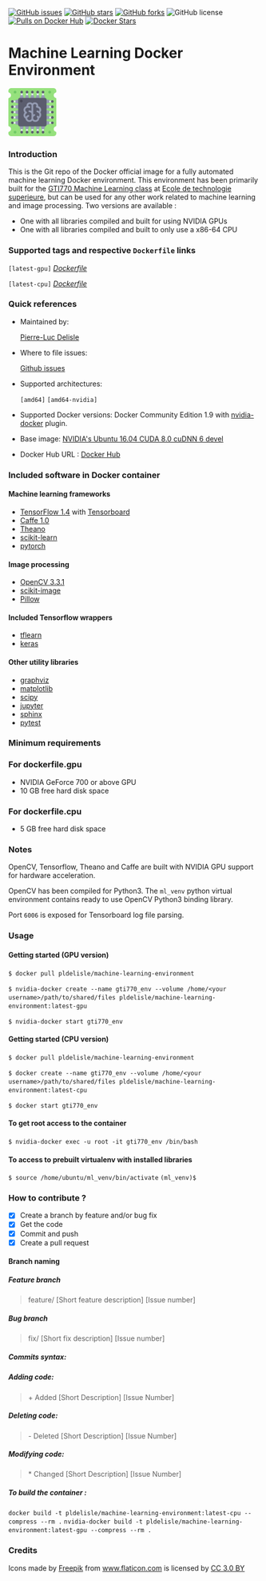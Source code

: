 [![GitHub issues](https://img.shields.io/github/issues/pldelisle/machine-learning-docker-environment.svg)](https://github.com/pldelisle/machine-learning-docker-environment/issues) [![GitHub stars](https://img.shields.io/github/stars/pldelisle/machine-learning-docker-environment.svg)](https://github.com/pldelisle/machine-learning-docker-environment/) [![GitHub forks](https://img.shields.io/github/forks/pldelisle/machine-learning-docker-environment.svg)](https://github.com/pldelisle//machine-learning-docker-environment/network) ![GitHub license](https://img.shields.io/badge/license-MIT-yellow.svg) [![Pulls on Docker Hub](https://img.shields.io/docker/pulls/pldelisle/machine-learning-docker-environment.svg)](https://hub.docker.com/r/pldelisle/machine-learning-environment/) [![Docker Stars](https://img.shields.io/docker/stars/pldelisle/machine-learning-environment.svg)](https://hub.docker.com/r/pldelisle/machine-learning-environment/)

# Machine Learning Docker Environment 
<img src="images/chip.png" width="96" height="96" vertical-align="bottom">

### Introduction

This is the Git repo of the Docker official image for a fully automated machine learning Docker environment. This environment has been primarily built for the [GTI770 Machine Learning class](https://en.etsmtl.ca/Programmes-Etudes/1er-cycle/Fiche-de-cours?Sigle=GTI770) at [Ecole de technologie superieure](https://en.etsmtl.ca/), but can be used for any other work related to machine learning and image processing. Two versions are available : 

* One with all libraries compiled and built for using NVIDIA GPUs
* One with all libraries compiled and built to only use a x86-64 CPU

### Supported tags and respective `Dockerfile` links 

`[latest-gpu]` *[Dockerfile](https://github.com/pldelisle/machine-learning-environment/blob/master/gpu/Dockerfile)*

`[latest-cpu]` *[Dockerfile](https://github.com/pldelisle/machine-learning-environment/blob/master/cpu/Dockerfile)*

### Quick references

* Maintained by: 

	[Pierre-Luc Delisle](https://github.com/pldelisle) 

* Where to file issues: 
	
	[Github issues](https://github.com/pldelisle/machine-learning-docker-environment/issues)

* Supported architectures:

	`[amd64]`[]() `[amd64-nvidia]`

* Supported Docker versions:
	Docker Community Edition 1.9 with [nvidia-docker](https://github.com/NVIDIA/nvidia-docker) plugin.

* Base image:
	[NVIDIA's Ubuntu 16.04 CUDA 8.0 cuDNN 6 devel](https://gitlab.com/nvidia/cuda/blob/ubuntu16.04/8.0/devel/cudnn6/Dockerfile)

* Docker Hub URL : [Docker Hub](https://hub.docker.com/r/pldelisle/machine-learning-environment/)


### Included software in Docker container 

#### Machine learning frameworks

* [TensorFlow 1.4](http://tensorflow.org) with [Tensorboard](https://www.tensorflow.org/get_started/summaries_and_tensorboard)
* [Caffe 1.0](http://caffe.berkeleyvision.org) 
* [Theano](https://github.com/Theano/Theano)
* [scikit-learn](http://scikit-learn.org/stable/)
* [pytorch](https://github.com/pytorch/pytorch)

#### Image processing  

* [OpenCV 3.3.1](https://github.com/opencv/opencv)
* [scikit-image](http://scikit-image.org)
* [Pillow](https://python-pillow.org)

#### Included Tensorflow wrappers 

* [tflearn](https://github.com/tflearn/tflearn)
* [keras](https://keras.io)

#### Other utility libraries

 * [graphviz](http://www.graphviz.org)
 * [matplotlib](http://matplotlib.org)
 * [scipy](https://www.scipy.org)
 * [jupyter](http://jupyter.org)
 * [sphinx](http://www.sphinx-doc.org/en/stable/)
 * [pytest](https://docs.pytest.org/en/latest/)

### Minimum requirements

### For dockerfile.gpu

* NVIDIA GeForce 700 or above GPU
* 10 GB free hard disk space

### For dockerfile.cpu

* 5 GB free hard disk space

### Notes

OpenCV, Tensorflow, Theano and Caffe are built with NVIDIA GPU support for hardware acceleration. 

OpenCV has been compiled for Python3. The `ml_venv` python virtual environment contains ready to use OpenCV Python3 binding library.

Port `6006` is exposed for Tensorboard log file parsing. 


### Usage

#### Getting started (GPU version)

`$ docker pull pldelisle/machine-learning-environment`

`$ nvidia-docker create --name gti770_env --volume /home/<your username>/path/to/shared/files pldelisle/machine-learning-environment:latest-gpu`

`$ nvidia-docker start gti770_env`

#### Getting started (CPU version)

`$ docker pull pldelisle/machine-learning-environment`

`$ docker create --name gti770_env --volume /home/<your username>/path/to/shared/files pldelisle/machine-learning-environment:latest-cpu`

`$ docker start gti770_env`

#### To get root access to the container 

`$ nvidia-docker exec -u root -it gti770_env /bin/bash`

#### To access to prebuilt virtualenv with installed libraries

`$ source /home/ubuntu/ml_venv/bin/activate`
`(ml_venv)$ `

### How to contribute ?
- [X] Create a branch by feature and/or bug fix
- [X] Get the code
- [X] Commit and push
- [X] Create a pull request

#### Branch naming

##### Feature branch
> feature/ [Short feature description] [Issue number]

##### Bug branch
> fix/ [Short fix description] [Issue number]

##### Commits syntax:

##### Adding code:
> \+ Added [Short Description] [Issue Number]

##### Deleting code:
> \- Deleted [Short Description] [Issue Number]

##### Modifying code:
> \* Changed [Short Description] [Issue Number]

##### To build the container : 
`docker build -t pldelisle/machine-learning-environment:latest-cpu --compress --rm .`
`nvidia-docker build -t pldelisle/machine-learning-environment:latest-gpu --compress --rm .`

### Credits

<div>Icons made by <a href="http://www.freepik.com" title="Freepik">Freepik</a> from <a href="https://www.flaticon.com/" title="Flaticon">www.flaticon.com</a> is licensed by <a href="http
://creativecommons.org/licenses/by/3.0/" title="Creative Commons BY 3.0" target="_blank">CC 3.0 BY</a></div>

